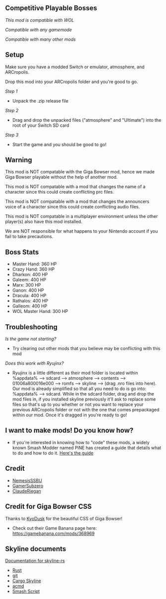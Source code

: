## Competitive Playable Bosses

*This mod is compatible with WOL*

*Compatible with any gamemode*

*Compatible with many other mods*

## Setup
Make sure you have a modded Switch or emulator, atmosphere, and ARCropolis.

Drop this mod into your ARCropolis folder and you're good to go.

*Step 1*

- Unpack the .zip release file

*Step 2*

- Drag and drop the unpacked files ("atmosphere" and "Ultimate") into the root of your Switch SD card

*Step 3*

- Start the game and you should be good to go!
## Warning
This mod is NOT compatable with the Giga Bowser mod, hence we made Giga Bowser playable without the help of another mod.

This mod is NOT compatable with a mod that changes the name of a character since this could create conflicting prc files.

This mod is NOT compatable with a mod that changes the announcers voice of a character since this could create conflicting audio files.

This mod is NOT compatable in a multiplayer environment unless the other player(s) also have this mod installed.

We are NOT responsible for what happens to your Nintendo account if you fail to take precautions.

## Boss Stats
- Master Hand: 360 HP
- Crazy Hand: 360 HP
- Dharkon: 400 HP
- Galeem: 400 HP
- Marx: 300 HP
- Ganon: 400 HP
- Dracula: 400 HP
- Rathalos: 400 HP
- Galleom: 400 HP
- WOL Master Hand: 300 HP

## Troubleshooting

*Is the game not starting?*

- Try clearing out other mods that you believe may be conflicting with this mod

*Does this work with Ryujinx?*

- Ryujinx is a little different as their mod folder is located within %appdata% --> sdcard --> atmosphere --> contents --> 01006a800016e000 --> romfs --> skyline --> (drag .nro files into here). Our mod is already simplified so that all you need to do is go into: %appdata% --> sdcard. While in the sdcard folder, drag and drop the mod files in, if you installed skyline previously it'll ask to replace some files so that's up to you whether or not you want to replace your previous ARCropolis folder or not with the one that comes prepackaged within our mod. Once it's dragged in you're ready to go!

## I want to make mods! Do you know how?

- If you're interested in knowing how to "code" these mods, a widely known Smash Modder named PiNE has created a guide that details what to do and how to do it. [Here's the guide](https://docs.google.com/document/d/1zVO-pwS5bVzgBvAipszsRLAYeMnnfFH0umqFwvNIskk/edit?usp=sharing)

## Credit
- [NemesisSSBU](https://github.com/NemesisSSBU)
- [GamerSubzero](https://github.com/GamerSubzero?tab=overview&from=2022-12-01&to=2022-12-03)
- [ClaudeRiegan](https://github.com/ClaudevonRiegan)
## Credit for Giga Bowser CSS
Thanks to [KyoDusk](https://gamebanana.com/members/1834863) for the beautiful CSS of Giga Bowser!
- Check out their Game Banana page here: https://gamebanana.com/mods/368969
## Skyline documents
[Documentation for skyline-rs](https://ultimate-research.github.io/skyline-rs-template/doc/skyline/index.html)
* [Rust](https://www.rust-lang.org/install.html)
* [git](https://git-scm.com/book/en/v2/Getting-Started-Installing-Git)
* [Cargo Skyline](https://github.com/jam1garner/cargo-skyline)
* [acmd](https://github.com/ultimate-research/skyline-acmd.git)
* [Smash Script](https://github.com/blu-dev/smash-script.git)
